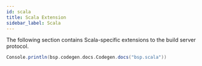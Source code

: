 ```yaml
---
id: scala
title: Scala Extension
sidebar_label: Scala
---
```


The following section contains Scala-specific extensions to the build server
protocol.

```scala mdoc:passthrough
Console.println(bsp.codegen.docs.Codegen.docs("bsp.scala"))
```
